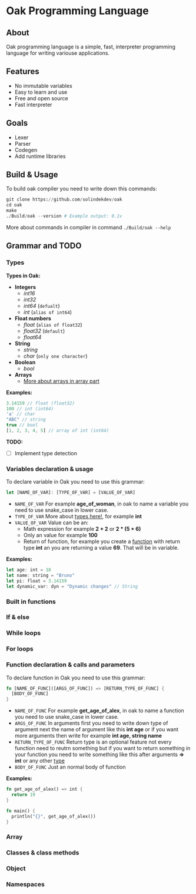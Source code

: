 # Oak Programming Language
## About
Oak programming language is a simple, fast, interpreter programming language for writing variouse applications.
## Features
- No immutable variables
- Easy to learn and use
- Free and open source
- Fast interpreter
## Goals
- Lexer
- Parser
- Codegen
- Add runtime libraries 
## Build & Usage
To build oak compiler you need to write down this commands:
```py
git clone https://github.com/solindekdev/oak
cd oak
make
./Build/oak --version # Example output: 0.1v
```
More about commands in compiler in command `./Build/oak --help`
## Grammar and TODO
### Types
**Types in Oak:**
- **Integers**
  - *int16*
  - *int32*
  - *int64* (`defualt`)
  - *int* (`alias of int64`)
- **Float numbers**
  - *float* (`alias of float32`)
  - *float32* (`default`)
  - *float64*
- **String**
  - *string*
  - *char* (`only one character`)
- **Boolean**
  - *bool*
- **Arrays**
  - [More about arrays in array part](#array)

**Examples:**
```javascript
3.14159 // float (float32)
100 // int (int64)
'a' // char
"ABC" // string
true // bool
[1, 2, 3, 4, 5] // array of int (int64)
```
**TODO:**
- [ ] Implement type detection

### Variables declaration & usage
To declare variable in Oak you need to use this grammar:
```javascript
let [NAME_OF_VAR]: [TYPE_OF_VAR] = [VALUE_OF_VAR]
```
- `NAME_OF_VAR` For example **age_of_woman**, in oak to name a variable you need to use snake_case in lower case.
- `TYPE_OF_VAR` More about [types here!](#types), for example **int**
- `VALUE_OF_VAR` Value can be an:
  - Math expression for example **2 + 2** or **2 * (5 + 6)**
  - Only an value for example **100**
  - Return of function, for example you create a [function](#function-calls--parameters) with return type **int** an you are returning a value **69**. That will be in variable.

**Examples:**
```javascript
let age: int = 18
let name: string = "Bruno" 
let pi: float = 3.14159
let dynamic_var: dyn = "Dynamic changes" // String
```
### Built in functions
### If & else 
### While loops
### For loops
### Function declaration & calls and parameters
To declare function in Oak you need to use this grammar:
```rs 
fn [NAME_OF_FUNC]([ARGS_OF_FUNC]) => [RETURN_TYPE_OF_FUNC] {
  [BODY_OF_FUNC]
}
```
- `NAME_OF_FUNC` For example **get_age_of_alex**, in oak to name a function you need to use snake_case in lower case.
- `ARGS_OF_FUNC` In arguments first you need to write down type of argument next the name of argument like this **int age** or if you want more arguments then write for example **int age, string name**
- `RETURN_TYPE_OF_FUNC` Return type is an optional feature not every function need to reutrn something but if you want to return something in your function you need to write something like this after arguments **=> int** or any other [type](#types)
- `BODY_OF_FUNC` Just an normal body of function

**Examples:**
```rs
fn get_age_of_alex() => int {
  return 19
}

fn main() {
  println("{}", get_age_of_alex())
}
```
### Array
### Classes & class methods
### Object
### Namespaces